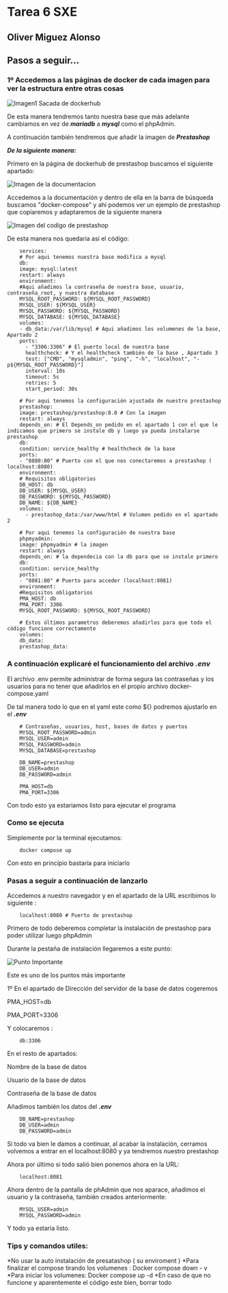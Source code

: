# Tarea 6 SXE 

## **Oliver Miguez Alonso** 

## Pasos a seguir...

### 1º Accedemos a las páginas de docker de cada imagen para ver la estructura entre otras cosas

![Imagen1 Sacada de dockerhub](Imagenes/1.png)

De esta manera tendremos tanto nuestra base que más adelante cambiamos en vez de ___mariadb___ a ___mysql___ como el
phpAdmin.

A continuación también tendremos que añadir la imagen de ***Prestashop***

***De la siguiente manera:***

Primero en la página de dockerhub de prestashop buscamos el siguiente apartado:

![Imagen de la documentacion](Imagenes/2.png)

Accedemos a la documentación y dentro de ella en la barra de búsqueda buscamos "docker-compose" y ahi podemos 
ver un ejemplo de prestashop que copiaremos y adaptaremos de la siguiente manera

![Imagen del codigo de prestashop](Imagenes/3.png)

De esta manera nos quedaria asi el código:
        
        services:
        # Por aqui tenemos nuestra base modifica a mysql
        db:
        image: mysql:latest
        restart: always
        environment:
        #Aqui añadimos la contraseña de nuestra base, usuario, contraseña_root, y nuestra database
        MYSQL_ROOT_PASSWORD: ${MYSQL_ROOT_PASSWORD}
        MYSQL_USER: ${MYSQL_USER}
        MYSQL_PASSWORD: ${MYSQL_PASSWORD}
        MYSQL_DATABASE: ${MYSQL_DATABASE}
        volumes:
        - db_data:/var/lib/mysql # Aqui añadimos los volumenes de la base, Apartado 2
        ports:
          - "3306:3306" # El puerto local de nuestra base
          healthcheck: # Y el healthcheck también de la base , Apartado 3
          test: ["CMD", "mysqladmin", "ping", "-h", "localhost", "-p${MYSQL_ROOT_PASSWORD}"]
          interval: 10s
          timeout: 5s
          retries: 5
          start_period: 30s
        
        # Por aqui tenemos la configuración ajustada de nuestro prestashop
        prestashop:
        image: prestashop/prestashop:8.0 # Con la imagen
        restart: always
        depends_on: # El Depends_on pedido en el apartado 1 con el que le indicamos que primero se instale db y luego ya pueda instalarse prestashop
        db: 
        condition: service_healthy # healthcheck de la base 
        ports:
        - "8080:80" # Puerto con el que nos conectaremos a prestashop ( localhost:8080)
        environment:
        # Requisitos obligatorios
        DB_HOST: db
        DB_USER: ${MYSQL_USER}
        DB_PASSWORD: ${MYSQL_PASSWORD}
        DB_NAME: ${DB_NAME}
        volumes:
          - prestashop_data:/var/www/html # Volumen pedido en el apartado 2
        
        # Por aqui tenemos la configuración de nuestra base
        phpmyadmin:
        image: phpmyadmin # la imagen
        restart: always
        depends_on: # la dependecia con la db para que se instale primero 
        db:
        condition: service_healthy
        ports:
        - "8081:80" # Puerto para acceder (localhost:8081)
        environment:
        #Requisitos obligatorios
        PMA_HOST: db
        PMA_PORT: 3306
        MYSQL_ROOT_PASSWORD: ${MYSQL_ROOT_PASSWORD}
        
        # Estos últimos parametros deberemos añadirlos para que todo el código funcione correctamente 
        volumes:
        db_data:
        prestashop_data:

### A continuación explicaré el funcionamiento del archivo ***.env***

El archivo .env permite administrar de forma segura las contraseñas y los usuarios para no tener que añadirlos en el propio archivo 
docker-compose.yaml

De tal manera todo lo que en el yaml este como ${} podremos ajustarlo en el ***.env***

        # Contraseñas, usuarios, host, bases de datos y puertos
        MYSQL_ROOT_PASSWORD=admin 
        MYSQL_USER=admin
        MYSQL_PASSWORD=admin
        MYSQL_DATABASE=prestashop

        DB_NAME=prestashop
        DB_USER=admin
        DB_PASSWORD=admin
        
        PMA_HOST=db
        PMA_PORT=3306


Con todo esto ya estariamos listo para ejecutar el programa

### Como se ejecuta

Simplemente por la terminal ejecutamos:

        docker compose up
Con esto en principio bastaría para iniciarlo

### Pasas a seguir a continuación de lanzarlo

Accedemos a nuestro navegador y en el apartado de la URL escribimos lo siguiente :

        localhost:8080 # Puerto de prestashop

Primero de todo deberemos completar la instalación de prestashop para poder utilizar luego phpAdmin

Durante la pestaña de instalación llegaremos a este punto:

![Punto Importante](Imagenes/4.png)

Este es uno de los puntos más importante 

1º En el apartado de Dirección del servidor de la base de datos cogeremos 

PMA_HOST=db

PMA_PORT=3306

Y colocaremos :

        db:3306

En el resto de apartados:

Nombre de la base de datos

Usuario de la base de datos

Contraseña de la base de datos

Añadimos también los datos del ***.env***
            
        DB_NAME=prestashop
        DB_USER=admin
        DB_PASSWORD=admin

Si todo va bien le damos a continuar, al acabar la instalación, cerramos 
volvemos a entrar en el localhost:8080 y ya tendremos nuestro prestashop

Ahora por último si todo salió bien ponemos ahora en la URL:

        localhost:8081

Ahora dentro de la pantalla de phAdmin que nos aparace, añadimos el usuario y la contraseña, también 
creados anteriormente: 

        MYSQL_USER=admin
        MYSQL_PASSWORD=admin

Y todo ya estaría listo.

### Tips y comandos utiles:

*No usar la auto instalación de presatashop ( su enviroment )
*Para finalizar el compose tirando los volumenes : Docker compose down - v
*Para iniciar los volumenes: Docker compose up -d
*En caso de que no funcione y aparentemente el código este bien, borrar todo
